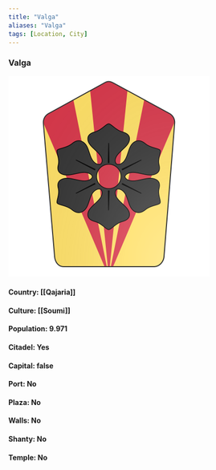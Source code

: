 ```yaml
---
title: "Valga"
aliases: "Valga"
tags: [Location, City]
---
```

### Valga
![](attachment/3b69320fe01a6b698e3fecff0ecff1ea.svg)

#### Country: [[Qajaria]]

#### Culture: [[Soumi]]

#### Population: 9.971

#### Citadel: Yes

#### Capital: false

#### Port: No

#### Plaza: No

#### Walls: No

#### Shanty: No

#### Temple: No

